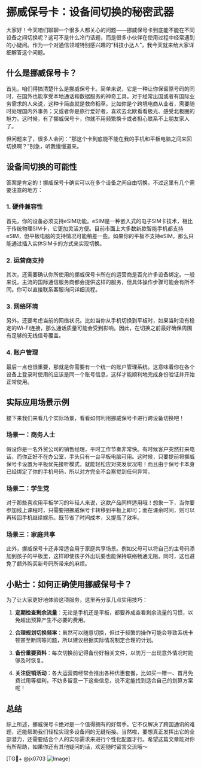 # 挪威保号卡：设备间切换的秘密武器

大家好！今天咱们聊聊一个很多人都关心的问题——挪威保号卡到底能不能在不同设备之间切换呢？这可不是什么冷门话题，而是很多小伙伴在使用过程中经常遇到的小疑问。作为一个对通信领域特别感兴趣的“科技小达人”，我今天就来给大家详细解答这个问题。

## 什么是挪威保号卡？

首先，咱们得搞清楚什么是挪威保号卡。简单来说，它是一种让你保留原号码的同时，在国外也能享受本地通话和数据服务的神奇工具。对于经常出国或者有国际业务需求的人来说，这种卡简直就是救命稻草。比如你是个跨境电商从业者，需要随时处理国内外事务；又或者你是旅行爱好者，喜欢去北欧看看极光、感受北极圈的魅力。这时候，有了挪威保号卡，你就不用频繁换卡或者担心联系不上朋友家人了。

但问题来了，很多人会问：“那这个卡到底能不能在我的手机和平板电脑之间来回切换啊？”别急，听我慢慢道来。

## 设备间切换的可能性

答案是肯定的！挪威保号卡确实可以在多个设备之间自由切换。不过这里有几个需要注意的地方：

### 1. **硬件兼容性**
   首先，你的设备必须支持eSIM功能。eSIM是一种嵌入式的电子SIM卡技术，相比于传统物理SIM卡，它更加灵活方便。目前市面上大多数新款智能手机都支持eSIM，但平板电脑的支持情况可能稍差一些。如果你的平板不支持eSIM，那么只能通过插入实体SIM卡的方式来实现切换。

### 2. **运营商支持**
   其次，还需要确认你所使用的挪威保号卡所在的运营商是否允许多设备绑定。一般来说，主流的国际通信服务商都会提供这样的服务，但具体操作步骤可能会有所不同。你可以直接联系客服询问详细流程。

### 3. **网络环境**
   另外，还要考虑当前的网络状况。比如当你从手机切换到平板时，如果当时没有稳定的Wi-Fi连接，那么通话质量可能会受到影响。因此，在切换之前最好确保周围有足够的无线信号覆盖。

### 4. **账户管理**
   最后一点也很重要，那就是你需要有一个统一的账户管理系统。这意味着你在各个设备上登录时使用的应该是同一个账号信息，这样才能顺利地完成身份验证并开始正常使用。

## 实际应用场景示例

接下来我们来看几个实际场景，看看如何利用挪威保号卡进行跨设备切换吧！

### 场景一：商务人士
假设你是一名外贸公司的销售经理，平时工作节奏非常快。有时候客户突然打来电话，而你正好不在办公室，手头只有一台平板电脑可用。这时候，只要提前将挪威保号卡设置为平板优先接听模式，就能轻松应对突发状况啦！而且由于保号卡本身已经绑定了你的手机号码，所以对方完全不会察觉到任何异常。

### 场景二：学生党
对于那些喜欢用平板学习的年轻人来说，这款产品同样适用哦！想象一下，当你要参加线上课程时，只需要把挪威保号卡转移到平板上即可；而在课余时间，则可以再转回手机继续娱乐。既节省了时间成本，又提高了效率。

### 场景三：家庭共享
此外，挪威保号卡还非常适合用于家庭共享场景。例如父母可以将自己的主号码添加到孩子的平板里，这样即使孩子外出玩耍也能保持联络畅通无阻。同时，这也避免了额外购买新号码所带来的麻烦。

## 小贴士：如何正确使用挪威保号卡？

为了让大家更好地体验这项服务，这里再分享几点实用技巧：

1. **定期检查剩余流量**：无论是手机还是平板，都要养成查看剩余流量的习惯，以免超出预算产生不必要的费用。
   
2. **合理规划切换频率**：虽然可以随意切换，但过于频繁的操作可能会导致系统卡顿甚至断网等问题，所以建议根据实际情况制定合理的计划。

3. **备份重要资料**：每次切换前记得备份好相关文件，以防万一出现意外情况时能够及时恢复。

4. **关注促销活动**：各大运营商经常会推出各种优惠套餐，比如买一赠一、首月免费试用等福利，不妨多留意一下这些信息，说不定能找到适合自己的划算方案呢！

## 总结

综上所述，挪威保号卡绝对是一个值得拥有的好帮手。它不仅解决了跨国通讯的难题，还能帮助我们轻松实现多设备间的无缝衔接。当然啦，要想真正发挥出它的全部潜力，还需要结合个人的实际需求来进行个性化配置才行。希望这篇文章能对你有所帮助，如果你还有其他疑问的话，欢迎随时留言交流哦～

[TG💪+ @jx0703 ![Image](https://github.com/user-attachments/assets/dbca1d08-cadb-493c-b0ec-ad6f7a83f270)]